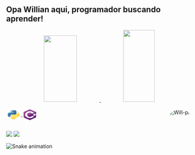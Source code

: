 ## Opa Willian aqui, programador buscando aprender!
<div align="center">
  <a href="https://github.com/WillzinPBS">
  <img height="180em" width='42%' src="https://github-readme-stats.vercel.app/api?username=WillzinPBS&show_icons=true&theme=tokyonight&include_all_commits=true&count_private=true"/>
  <img width="41%" height="195px" src="https://github-readme-stats.vercel.app/api/top-langs/?username=WillzinPBS&layout=compact&hide_border=true&title_color=00bfbf&bg_color=0d1117&theme=tokyonight" />
</div>
  
<div style="display: inline_block"><br>
  <img align="center" alt="Will-Python" height="30" width="40" src="https://raw.githubusercontent.com/devicons/devicon/master/icons/python/python-original.svg">
  <img align="center" alt="Will-Csharp" height="30" width="40" src="https://raw.githubusercontent.com/devicons/devicon/master/icons/csharp/csharp-original.svg">
  <img align="right" alt="Will-pic" height="150" style="border-radius:50px;" src="https://avatars.githubusercontent.com/u/74713986?v=4">
</div>
  
  ##
 
<div> 
  <a href = "mailto:wilpbrito@hotmail.com"><img src="https://img.shields.io/badge/Outlook-0078D4?style=for-the-badge&logo=microsoft-outlook&logoColor=white" target="_blank"></a>
  <a href="https://www.linkedin.com/in/willian-brito-566894128/" target="_blank"><img src="https://img.shields.io/badge/-LinkedIn-%230077B5?style=for-the-badge&logo=linkedin&logoColor=white" target="_blank"></a> 
 
  ![Snake animation](https://github.com/WillzinPBS/WillzinPBS/blob/output/github-contribution-grid-snake.svg)
 
</div>
